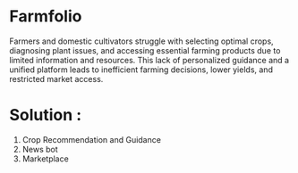 # Farmfolio
Farmers and domestic cultivators struggle with selecting optimal crops, diagnosing plant issues, and accessing essential farming products due to limited information and resources. This lack of personalized guidance and a unified platform leads to inefficient farming decisions, lower yields, and restricted market access.

# Solution :
1. Crop Recommendation and Guidance
2. News bot
3. Marketplace
